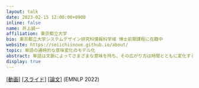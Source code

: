 ```yaml
---
layout: talk
date: 2023-02-15 12:00:00+0900
inline: false
name: 井上誠一
affiliation: 東京都立大学
bio: 東京都立大学システムデザイン研究科情報科学域 博士前期課程に在籍中
website: https://seiichiinoue.github.io/about/
topic: 単語の通時的な意味変化のモデル化
abstract: 単語は文脈によってさまざまな意味を持ち、その広がり方は時間とともに変化するものです。例えば、"cute"という単語は18世紀初頭に登場し、もともと「賢い」という意味でつかわれていましたが、19世紀後半には「狡猾な」という意味で使われるようになり、現代においては「魅力的な」という意味で使われています。こういった意味変化を自動的に捉えることは、辞書学や言語学への貢献はもちろん、情報検索や質問応答における語義曖昧性解消といった実際のアプリケーションへの貢献も期待できます。今回は、まず、意味変化を捉える様々な手法に触れつつ、分野のモチベーションや課題について説明します。また、意味変化を捉えるための統計モデルの一例として、動的トピックモデルを用いた手法であるInfinite SCANの紹介も行います。
display: true
---
```

[[動画]](https://youtu.be/ZhFoGtOo9kM) [[スライド]](https://speakerdeck.com/seiichiinoue/modeling-diachronic-semantic-change) [[論文]](https://aclanthology.org/2022.emnlp-main.104/) (EMNLP 2022)
